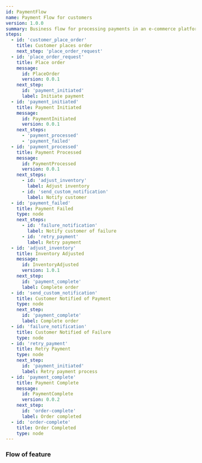 ```yaml
---
id: PaymentFlow
name: Payment Flow for customers
version: 1.0.0
summary: Business flow for processing payments in an e-commerce platform
steps:
  - id: 'customer_place_order'
    title: Customer places order
    next_step: 'place_order_request'
  - id: 'place_order_request'
    title: Place order
    message:
      id: PlaceOrder
      version: 0.0.1
    next_step:
      id: 'payment_initiated'
      label: Initiate payment
  - id: 'payment_initiated'
    title: Payment Initiated
    message:
      id: PaymentInitiated
      version: 0.0.1
    next_steps:
      - 'payment_processed'
      - 'payment_failed'
  - id: 'payment_processed'
    title: Payment Processed
    message:
      id: PaymentProcessed
      version: 0.0.1
    next_steps:
      - id: 'adjust_inventory'
        label: Adjust inventory
      - id: 'send_custom_notification'
        label: Notify customer
  - id: 'payment_failed'
    title: Payment Failed
    type: node
    next_steps:
      - id: 'failure_notification'
        label: Notify customer of failure
      - id: 'retry_payment'
        label: Retry payment
  - id: 'adjust_inventory'
    title: Inventory Adjusted
    message:
      id: InventoryAdjusted
      version: 1.0.1
    next_step:
      id: 'payment_complete'
      label: Complete order
  - id: 'send_custom_notification'
    title: Customer Notified of Payment
    type: node
    next_step:
      id: 'payment_complete'
      label: Complete order
  - id: 'failure_notification'
    title: Customer Notified of Failure
    type: node
  - id: 'retry_payment'
    title: Retry Payment
    type: node
    next_step:
      id: 'payment_initiated'
      label: Retry payment process
  - id: 'payment_complete'
    title: Payment Complete
    message:
      id: PaymentComplete
      version: 0.0.2
    next_step:
      id: 'order-complete'
      label: Order completed
  - id: 'order-complete'
    title: Order Completed
    type: node
---
```


### Flow of feature

<NodeGraph/>
